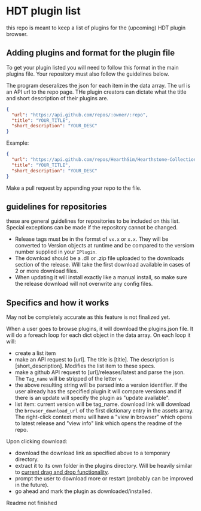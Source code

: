 # HDT plugin list

this repo is meant to keep a list of plugins for the (upcoming) HDT plugin browser.

## Adding plugins and format for the plugin file

To get your plugin listed you will need to follow this format in the main plugins file. Your repository must also follow the guidelines below.

The program deseralizes the json for each item in the data array. The url is an API url to the repo page. THe plugin creators can dictate what the title and short description of their plugins are.

```JSON
{
  "url": "https://api.github.com/repos/:owner/:repo",
  "title": "YOUR_TITLE",
  "short_description": "YOUR_DESC"
}
```
Example:
```JSON
{
  "url": "https://api.github.com/repos/HearthSim/Hearthstone-Collection-Tracker",
  "title": "YOUR_TITLE",
  "short_description": "YOUR_DESC"
}
```

Make a pull request by appending your repo to the file.

## guidelines for repositories

these are general guidelines for repositories to be included on this list. Special exceptions can be made if the repository cannot be changed. 

* Release tags must be in the formst of `vx.x` or `x.x`. They will be converted to Version objects at runtime and be compared to the versiom number supplied in your `IPlugin`.
* The download should be a .dll or .zip file uploaded to the downloads section of the release. Will take the first download available in cases of 2 or more download files.
* When updating it will install exactly like a manual install, so make sure the release download will not overwrite any config files.

## Specifics and how it works

May not be completely accurate as this feature is not finalized yet.

When a user goes to browse plugins, it will download the plugins.json file. It will do a foreach loop for each dict object in the data array. On each loop it will:

* create a list item
* make an API request to [url]. The title is [title]. The description is [short_description]. Modifies the list item to these specs.
* make a github API request to [url]/releases/latest and parse the json. The `Tag_name` will be stripped of the letter `v`. 
* the above resulting string will be parsed into a version identifier. If the user already has the specified plugin it will compare versions and if there is an update will specify the plugin as "update available".
* list item: current version will be tag_name. download link will download the `browser_download_url` of the first dictionary entry in the assets array. The right-click context menu will have a "view in browser" which opens to latest release and "view info" link which opens the readme of the repo.

Upon clicking download:

* download the download link as specified above to a temporary directory.
* extract it to its own folder in the plugins directory. Will be heavily similar to [current drag and drop functionality](https://github.com/HearthSim/Hearthstone-Deck-Tracker/blob/master/Hearthstone%20Deck%20Tracker/FlyoutControls/Options/Tracker/TrackerPlugins.xaml.cs#L68).
* prompt the user to download more or restart (probably can be improved in the future).
* go ahead and mark the plugin as downloaded/installed.

Readme not finished
